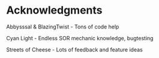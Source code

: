 ﻿#	Acknowledgments

Abbysssal & BlazingTwist - Tons of code help

Cyan Light - Endless SOR mechanic knowledge, bugtesting

Streets of Cheese - Lots of feedback and feature ideas